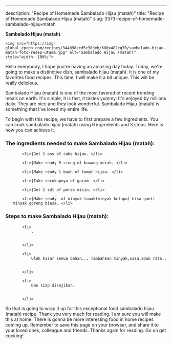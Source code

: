 ---
description: "Recipe of Homemade Sambalado Hijau (matah)"
title: "Recipe of Homemade Sambalado Hijau (matah)"
slug: 3373-recipe-of-homemade-sambalado-hijau-matah

<p>
	<strong>Sambalado Hijau (matah)</strong>. 
	
</p>
<p>
	
	<img src="https://img-global.cpcdn.com/recipes/344098ecd5c38deb/680x482cq70/sambalado-hijau-matah-foto-resep-utama.jpg" alt="Sambalado Hijau (matah)" style="width: 100%;">
	
	
</p>
<p>
	Hello everybody, I hope you're having an amazing day today. Today, we're going to make a distinctive dish, sambalado hijau (matah). It is one of my favorites food recipes. This time, I will make it a bit unique. This will be really delicious.
</p>
	
<p>
	Sambalado Hijau (matah) is one of the most favored of recent trending meals on earth. It's simple, it is fast, it tastes yummy. It's enjoyed by millions daily. They are nice and they look wonderful. Sambalado Hijau (matah) is something that I've loved my entire life.
</p>
<p>
	
</p>

<p>
To begin with this recipe, we have to first prepare a few ingredients. You can cook sambalado hijau (matah) using 6 ingredients and 3 steps. Here is how you can achieve it.
</p>

<h3>The ingredients needed to make Sambalado Hijau (matah):</h3>

<ol>
	
		<li>{Get 1 ons of cabe hijau. </li>
	
		<li>{Make ready 5 siung of bawang merah. </li>
	
		<li>{Make ready 1 buah of tomat hijau. </li>
	
		<li>{Take secukupnya of garam. </li>
	
		<li>{Get 1 sdt of peres micin. </li>
	
		<li>{Make ready  of minyak tanak(minyak kelapa) bisa ganti minyak goreng biasa. </li>
	
</ol>
<p>
	
</p>

<h3>Steps to make Sambalado Hijau (matah):</h3>

<ol>
	
		<li>
			.
			
			
		</li>
	
		<li>
			Ulek kasar semua bahan... Tambahkan minyak,sasa,aduk rata..
			
			
		</li>
	
		<li>
			Dan siap disajikan.
			
			
		</li>
	
</ol>

<p>
	
</p>

<p>
	So that is going to wrap it up for this exceptional food sambalado hijau (matah) recipe. Thank you very much for reading. I am sure you will make this at home. There is gonna be more interesting food in home recipes coming up. Remember to save this page on your browser, and share it to your loved ones, colleague and friends. Thanks again for reading. Go on get cooking!
</p>
